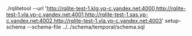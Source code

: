 ./rqlitetool --url 'http://rqlite-test-1.klg.yp-c.yandex.net:4000,http://rqlite-test-1.vla.yp-c.yandex.net:4001,http://rqlite-test-1.sas.yp-c.yandex.net:4002,http://rqlite-test-1.vla.yp-c.yandex.net:4003' setup-schema --schema-file ../../schema/temporal/schema.sql 